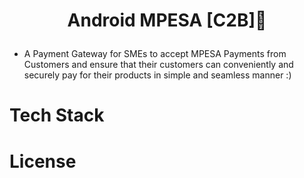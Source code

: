 # <p align="center"> Android MPESA [C2B]:rocket:</p>
- A Payment Gateway for SMEs to accept MPESA Payments from Customers and ensure that their customers
  can conveniently and securely pay for their products in simple and seamless manner :)
##
##
  
 # Tech Stack
 # License


